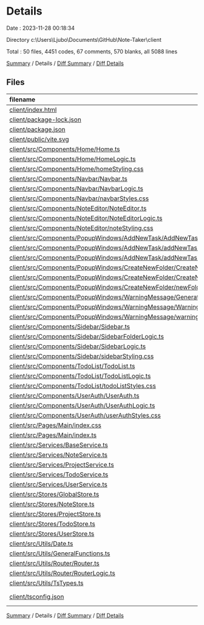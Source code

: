 # Details

Date : 2023-11-28 00:18:34

Directory c:\\Users\\Ljubo\\Documents\\GitHub\\Note-Taker\\client

Total : 50 files,  4451 codes, 67 comments, 570 blanks, all 5088 lines

[Summary](results.md) / Details / [Diff Summary](diff.md) / [Diff Details](diff-details.md)

## Files
| filename | language | code | comment | blank | total |
| :--- | :--- | ---: | ---: | ---: | ---: |
| [client/index.html](/client/index.html) | HTML | 18 | 0 | 1 | 19 |
| [client/package-lock.json](/client/package-lock.json) | JSON | 967 | 0 | 1 | 968 |
| [client/package.json](/client/package.json) | JSON | 19 | 0 | 1 | 20 |
| [client/public/vite.svg](/client/public/vite.svg) | XML | 1 | 0 | 0 | 1 |
| [client/src/Components/Home/Home.ts](/client/src/Components/Home/Home.ts) | TypeScript | 23 | 0 | 7 | 30 |
| [client/src/Components/Home/HomeLogic.ts](/client/src/Components/Home/HomeLogic.ts) | TypeScript | 25 | 1 | 5 | 31 |
| [client/src/Components/Home/homeStyling.css](/client/src/Components/Home/homeStyling.css) | CSS | 52 | 0 | 9 | 61 |
| [client/src/Components/Navbar/Navbar.ts](/client/src/Components/Navbar/Navbar.ts) | TypeScript | 67 | 1 | 12 | 80 |
| [client/src/Components/Navbar/NavbarLogic.ts](/client/src/Components/Navbar/NavbarLogic.ts) | TypeScript | 72 | 0 | 14 | 86 |
| [client/src/Components/Navbar/navbarStyles.css](/client/src/Components/Navbar/navbarStyles.css) | CSS | 190 | 0 | 28 | 218 |
| [client/src/Components/NoteEditor/NoteEditor.ts](/client/src/Components/NoteEditor/NoteEditor.ts) | TypeScript | 75 | 0 | 11 | 86 |
| [client/src/Components/NoteEditor/NoteEditorLogic.ts](/client/src/Components/NoteEditor/NoteEditorLogic.ts) | TypeScript | 139 | 1 | 22 | 162 |
| [client/src/Components/NoteEditor/noteStyling.css](/client/src/Components/NoteEditor/noteStyling.css) | CSS | 68 | 0 | 10 | 78 |
| [client/src/Components/PopupWindows/AddNewTask/AddNewTask.ts](/client/src/Components/PopupWindows/AddNewTask/AddNewTask.ts) | TypeScript | 28 | 0 | 11 | 39 |
| [client/src/Components/PopupWindows/AddNewTask/addNewTaskLogic.ts](/client/src/Components/PopupWindows/AddNewTask/addNewTaskLogic.ts) | TypeScript | 43 | 0 | 9 | 52 |
| [client/src/Components/PopupWindows/AddNewTask/addNewTaskStyling.css](/client/src/Components/PopupWindows/AddNewTask/addNewTaskStyling.css) | CSS | 85 | 0 | 9 | 94 |
| [client/src/Components/PopupWindows/CreateNewFolder/CreateNewFolder.ts](/client/src/Components/PopupWindows/CreateNewFolder/CreateNewFolder.ts) | TypeScript | 26 | 0 | 11 | 37 |
| [client/src/Components/PopupWindows/CreateNewFolder/CreateNewFolderLogic.ts](/client/src/Components/PopupWindows/CreateNewFolder/CreateNewFolderLogic.ts) | TypeScript | 52 | 0 | 8 | 60 |
| [client/src/Components/PopupWindows/CreateNewFolder/newFolderStyling.css](/client/src/Components/PopupWindows/CreateNewFolder/newFolderStyling.css) | CSS | 85 | 0 | 9 | 94 |
| [client/src/Components/PopupWindows/WarningMessage/GenerateMessage.ts](/client/src/Components/PopupWindows/WarningMessage/GenerateMessage.ts) | TypeScript | 17 | 0 | 6 | 23 |
| [client/src/Components/PopupWindows/WarningMessage/WarningLogic.ts](/client/src/Components/PopupWindows/WarningMessage/WarningLogic.ts) | TypeScript | 23 | 0 | 6 | 29 |
| [client/src/Components/PopupWindows/WarningMessage/warningStyling.css](/client/src/Components/PopupWindows/WarningMessage/warningStyling.css) | CSS | 70 | 0 | 8 | 78 |
| [client/src/Components/Sidebar/Sidebar.ts](/client/src/Components/Sidebar/Sidebar.ts) | TypeScript | 40 | 0 | 14 | 54 |
| [client/src/Components/Sidebar/SidebarFolderLogic.ts](/client/src/Components/Sidebar/SidebarFolderLogic.ts) | TypeScript | 421 | 56 | 51 | 528 |
| [client/src/Components/Sidebar/SidebarLogic.ts](/client/src/Components/Sidebar/SidebarLogic.ts) | TypeScript | 142 | 0 | 21 | 163 |
| [client/src/Components/Sidebar/sidebarStyling.css](/client/src/Components/Sidebar/sidebarStyling.css) | CSS | 218 | 0 | 39 | 257 |
| [client/src/Components/TodoList/TodoList.ts](/client/src/Components/TodoList/TodoList.ts) | TypeScript | 25 | 0 | 6 | 31 |
| [client/src/Components/TodoList/TodoListLogic.ts](/client/src/Components/TodoList/TodoListLogic.ts) | TypeScript | 105 | 6 | 16 | 127 |
| [client/src/Components/TodoList/todoListStyles.css](/client/src/Components/TodoList/todoListStyles.css) | CSS | 123 | 0 | 20 | 143 |
| [client/src/Components/UserAuth/UserAuth.ts](/client/src/Components/UserAuth/UserAuth.ts) | TypeScript | 58 | 0 | 13 | 71 |
| [client/src/Components/UserAuth/UserAuthLogic.ts](/client/src/Components/UserAuth/UserAuthLogic.ts) | TypeScript | 161 | 0 | 25 | 186 |
| [client/src/Components/UserAuth/userAuthStyles.css](/client/src/Components/UserAuth/userAuthStyles.css) | CSS | 108 | 0 | 17 | 125 |
| [client/src/Pages/Main/index.css](/client/src/Pages/Main/index.css) | CSS | 26 | 0 | 3 | 29 |
| [client/src/Pages/Main/index.ts](/client/src/Pages/Main/index.ts) | TypeScript | 60 | 0 | 8 | 68 |
| [client/src/Services/BaseService.ts](/client/src/Services/BaseService.ts) | TypeScript | 57 | 0 | 9 | 66 |
| [client/src/Services/NoteService.ts](/client/src/Services/NoteService.ts) | TypeScript | 63 | 0 | 6 | 69 |
| [client/src/Services/ProjectService.ts](/client/src/Services/ProjectService.ts) | TypeScript | 32 | 0 | 6 | 38 |
| [client/src/Services/TodoService.ts](/client/src/Services/TodoService.ts) | TypeScript | 18 | 0 | 6 | 24 |
| [client/src/Services/UserService.ts](/client/src/Services/UserService.ts) | TypeScript | 35 | 0 | 7 | 42 |
| [client/src/Stores/GlobalStore.ts](/client/src/Stores/GlobalStore.ts) | TypeScript | 57 | 0 | 12 | 69 |
| [client/src/Stores/NoteStore.ts](/client/src/Stores/NoteStore.ts) | TypeScript | 47 | 0 | 11 | 58 |
| [client/src/Stores/ProjectStore.ts](/client/src/Stores/ProjectStore.ts) | TypeScript | 149 | 0 | 21 | 170 |
| [client/src/Stores/TodoStore.ts](/client/src/Stores/TodoStore.ts) | TypeScript | 50 | 0 | 13 | 63 |
| [client/src/Stores/UserStore.ts](/client/src/Stores/UserStore.ts) | TypeScript | 83 | 0 | 14 | 97 |
| [client/src/Utils/Date.ts](/client/src/Utils/Date.ts) | TypeScript | 13 | 0 | 3 | 16 |
| [client/src/Utils/GeneralFunctions.ts](/client/src/Utils/GeneralFunctions.ts) | TypeScript | 49 | 0 | 5 | 54 |
| [client/src/Utils/Router/Router.ts](/client/src/Utils/Router/Router.ts) | TypeScript | 34 | 0 | 7 | 41 |
| [client/src/Utils/Router/RouterLogic.ts](/client/src/Utils/Router/RouterLogic.ts) | TypeScript | 76 | 0 | 8 | 84 |
| [client/src/Utils/TsTypes.ts](/client/src/Utils/TsTypes.ts) | TypeScript | 37 | 0 | 8 | 45 |
| [client/tsconfig.json](/client/tsconfig.json) | JSON with Comments | 19 | 2 | 3 | 24 |

[Summary](results.md) / Details / [Diff Summary](diff.md) / [Diff Details](diff-details.md)